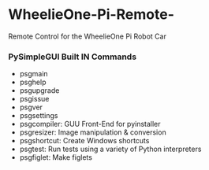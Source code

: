 # WheelieOne-Pi-Remote-
Remote Control for the WheelieOne Pi Robot Car

### PySimpleGUI Built IN Commands

- psgmain
- psghelp
- psgupgrade
- psgissue
- psgver
- psgsettings
- psgcompiler: GUU Front-End for pyinstaller
- psgresizer: Image manipulation & conversion
- psgshortcut: Create Windows shortcuts
- psgtest: Run tests using a variety of Python interpreters
- psgfiglet: Make figlets
